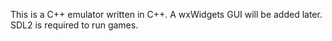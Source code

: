 This is a C++ emulator written in C++. A wxWidgets GUI will be added later.
SDL2 is required to run games.